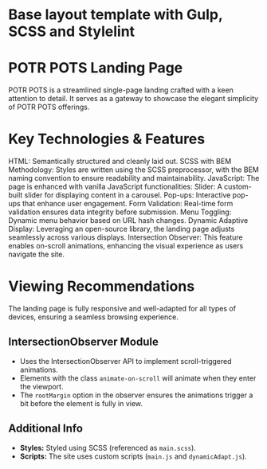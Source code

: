 # Base layout template with Gulp, SCSS and Stylelint

# POTR POTS Landing Page

POTR POTS is a streamlined single-page landing crafted with a keen attention to detail. It serves as a gateway to showcase the elegant simplicity of POTR POTS offerings.

# Key Technologies & Features

HTML: Semantically structured and cleanly laid out.
SCSS with BEM Methodology: Styles are written using the SCSS preprocessor, with the BEM naming convention to ensure readability and maintainability.
JavaScript: The page is enhanced with vanilla JavaScript functionalities:
Slider: A custom-built slider for displaying content in a carousel.
Pop-ups: Interactive pop-ups that enhance user engagement.
Form Validation: Real-time form validation ensures data integrity before submission.
Menu Toggling: Dynamic menu behavior based on URL hash changes.
Dynamic Adaptive Display: Leveraging an open-source library, the landing page adjusts seamlessly across various displays.
Intersection Observer: This feature enables on-scroll animations, enhancing the visual experience as users navigate the site.

# Viewing Recommendations

The landing page is fully responsive and well-adapted for all types of devices, ensuring a seamless browsing experience.

## IntersectionObserver Module

- Uses the IntersectionObserver API to implement scroll-triggered animations.
- Elements with the class `animate-on-scroll` will animate when they enter the viewport.
- The `rootMargin` option in the observer ensures the animations trigger a bit before the element is fully in view.

## Additional Info

- **Styles:** Styled using SCSS (referenced as `main.scss`).
- **Scripts:** The site uses custom scripts (`main.js` and `dynamicAdapt.js`).
